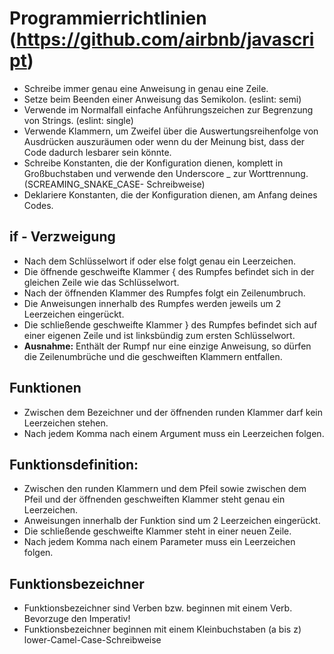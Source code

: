 # Programmierrichtlinien (https://github.com/airbnb/javascript)

- Schreibe immer genau eine Anweisung in genau eine Zeile.
- Setze beim Beenden einer Anweisung das Semikolon. (eslint: semi)
- Verwende im Normalfall einfache Anführungszeichen zur Begrenzung von Strings. (eslint: single)
- Verwende Klammern, um Zweifel über die Auswertungsreihenfolge von Ausdrücken auszuräumen oder wenn du der Meinung bist, dass der Code dadurch lesbarer sein könnte.
- Schreibe Konstanten, die der Konfiguration dienen, komplett in Großbuchstaben und verwende den Underscore \_ zur Worttrennung. (SCREAMING_SNAKE_CASE- Schreibweise)
- Deklariere Konstanten, die der Konfiguration dienen, am Anfang deines Codes.

## if - Verzweigung

- Nach dem Schlüsselwort if oder else folgt genau ein Leerzeichen.
- Die öffnende geschweifte Klammer { des Rumpfes befindet sich in der gleichen Zeile wie das Schlüsselwort.
- Nach der öffnenden Klammer des Rumpfes folgt ein Zeilenumbruch.
- Die Anweisungen innerhalb des Rumpfes werden jeweils um 2 Leerzeichen eingerückt.
- Die schließende geschweifte Klammer } des Rumpfes befindet sich auf einer eigenen Zeile und ist linksbündig zum ersten Schlüsselwort.
- **Ausnahme:** Enthält der Rumpf nur eine einzige Anweisung, so dürfen die Zeilenumbrüche und die geschweiften Klammern entfallen.

## Funktionen

- Zwischen dem Bezeichner und der öffnenden runden Klammer darf kein Leerzeichen stehen.
- Nach jedem Komma nach einem Argument muss ein Leerzeichen folgen.

## Funktionsdefinition:

- Zwischen den runden Klammern und dem Pfeil sowie zwischen dem Pfeil und der öffnenden geschweiften Klammer steht genau ein Leerzeichen.
- Anweisungen innerhalb der Funktion sind um 2 Leerzeichen eingerückt.
- Die schließende geschweifte Klammer steht in einer neuen Zeile.
- Nach jedem Komma nach einem Parameter muss ein Leerzeichen folgen.

## Funktionsbezeichner

- Funktionsbezeichner sind Verben bzw. beginnen mit einem Verb. Bevorzuge den Imperativ!
- Funktionsbezeichner beginnen mit einem Kleinbuchstaben (a bis z) lower-Camel-Case-Schreibweise
